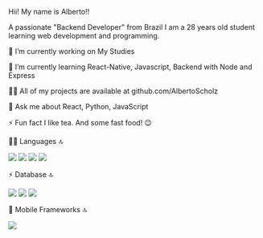  Hii! My name is Alberto!!
 
A passionate "Backend Developer" from Brazil
I am a 28 years old student learning web development and programming.


🔭 I’m currently working on My Studies

🌱 I’m currently learning React-Native, Javascript, Backend with Node and Express


👨‍💻 All of my projects are available at github.com/AlbertoScholz


💬 Ask me about React, Python, JavaScript


⚡ Fun fact I like tea. And some fast food! 😉

👩‍💻 Languages 🔝

<img src="https://img.shields.io/badge/Python-14354C?style=for-the-badge&logo=python&logoColor=white" />
<img src="https://img.shields.io/badge/JavaScript-323330?style=for-the-badge&logo=javascript&logoColor=F7DF1E"/>
<img src="https://img.shields.io/badge/HTML5-E34F26?style=for-the-badge&logo=html5&logoColor=white"/>  
<img src="https://img.shields.io/badge/CSS3-1572B6?style=for-the-badge&logo=css3&logoColor=white"/> 

⚡ Database 🔝

<img src="https://img.shields.io/badge/MySQL-00000F?style=for-the-badge&logo=mysql&logoColor=white"/>
<img src="https://img.shields.io/badge/MariaDB-003545?style=for-the-badge&logo=mariadb&logoColor=white"/>
<img src="https://img.shields.io/badge/Microsoft%20SQL%20Sever-CC2927?style=for-the-badge&logo=microsoft%20sql%20server&logoColor=white"/>
	

📱 Mobile Frameworks 🔝

<img src="https://img.shields.io/badge/React_Native-20232A?style=for-the-badge&logo=react&logoColor=61DAFB" />




